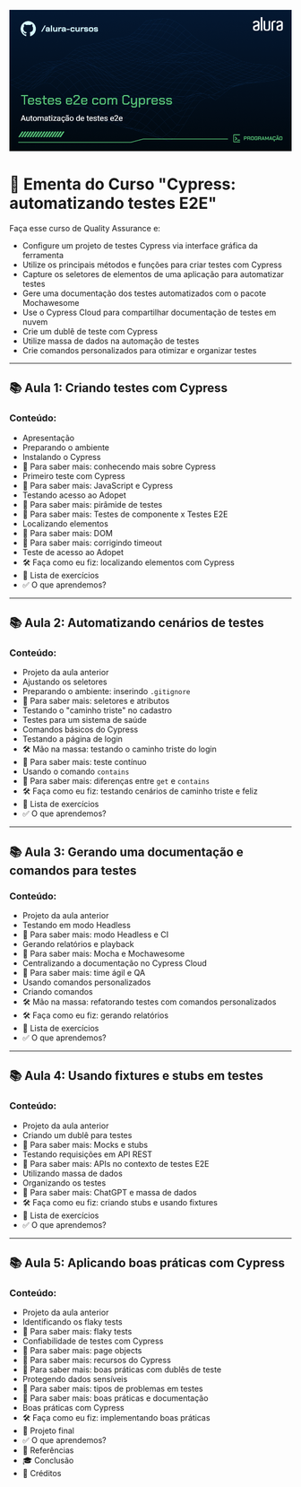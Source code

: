 ![Curso de Cypress](/capa.png)

# 📌 Ementa do Curso "Cypress: automatizando testes E2E"

Faça esse curso de Quality Assurance e:

- Configure um projeto de testes Cypress via interface gráfica da ferramenta
- Utilize os principais métodos e funções para criar testes com Cypress
- Capture os seletores de elementos de uma aplicação para automatizar testes
- Gere uma documentação dos testes automatizados com o pacote Mochawesome
- Use o Cypress Cloud para compartilhar documentação de testes em nuvem
- Crie um dublê de teste com Cypress
- Utilize massa de dados na automação de testes
- Crie comandos personalizados para otimizar e organizar testes

---

## 📚 Aula 1: Criando testes com Cypress

### Conteúdo:

- Apresentação
- Preparando o ambiente
- Instalando o Cypress
- 📌 Para saber mais: conhecendo mais sobre Cypress
- Primeiro teste com Cypress
- 📌 Para saber mais: JavaScript e Cypress
- Testando acesso ao Adopet
- 📌 Para saber mais: pirâmide de testes
- 📌 Para saber mais: Testes de componente x Testes E2E
- Localizando elementos
- 📌 Para saber mais: DOM
- 📌 Para saber mais: corrigindo timeout
- Teste de acesso ao Adopet
- 🛠️ Faça como eu fiz: localizando elementos com Cypress
- 📌 Lista de exercícios
- ✅ O que aprendemos?

---

## 📚 Aula 2: Automatizando cenários de testes

### Conteúdo:

- Projeto da aula anterior
- Ajustando os seletores
- Preparando o ambiente: inserindo `.gitignore`
- 📌 Para saber mais: seletores e atributos
- Testando o "caminho triste" no cadastro
- Testes para um sistema de saúde
- Comandos básicos do Cypress
- Testando a página de login
- 🛠️ Mão na massa: testando o caminho triste do login
- 📌 Para saber mais: teste contínuo
- Usando o comando `contains`
- 📌 Para saber mais: diferenças entre `get` e `contains`
- 🛠️ Faça como eu fiz: testando cenários de caminho triste e feliz
- 📌 Lista de exercícios
- ✅ O que aprendemos?

---

## 📚 Aula 3: Gerando uma documentação e comandos para testes

### Conteúdo:

- Projeto da aula anterior
- Testando em modo Headless
- 📌 Para saber mais: modo Headless e CI
- Gerando relatórios e playback
- 📌 Para saber mais: Mocha e Mochawesome
- Centralizando a documentação no Cypress Cloud
- 📌 Para saber mais: time ágil e QA
- Usando comandos personalizados
- Criando comandos
- 🛠️ Mão na massa: refatorando testes com comandos personalizados
- 🛠️ Faça como eu fiz: gerando relatórios
- 📌 Lista de exercícios
- ✅ O que aprendemos?

---

## 📚 Aula 4: Usando fixtures e stubs em testes

### Conteúdo:

- Projeto da aula anterior
- Criando um dublê para testes
- 📌 Para saber mais: Mocks e stubs
- Testando requisições em API REST
- 📌 Para saber mais: APIs no contexto de testes E2E
- Utilizando massa de dados
- Organizando os testes
- 📌 Para saber mais: ChatGPT e massa de dados
- 🛠️ Faça como eu fiz: criando stubs e usando fixtures
- 📌 Lista de exercícios
- ✅ O que aprendemos?

---

## 📚 Aula 5: Aplicando boas práticas com Cypress

### Conteúdo:

- Projeto da aula anterior
- Identificando os flaky tests
- 📌 Para saber mais: flaky tests
- Confiabilidade de testes com Cypress
- 📌 Para saber mais: page objects
- 📌 Para saber mais: recursos do Cypress
- 📌 Para saber mais: boas práticas com dublês de teste
- Protegendo dados sensíveis
- 📌 Para saber mais: tipos de problemas em testes
- 📌 Para saber mais: boas práticas e documentação
- Boas práticas com Cypress
- 🛠️ Faça como eu fiz: implementando boas práticas
- 🎯 Projeto final
- ✅ O que aprendemos?
- 📖 Referências
- 🎓 Conclusão
- 🙌 Créditos

